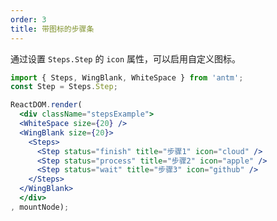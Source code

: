 ```yaml
---
order: 3
title: 带图标的步骤条
---
```


通过设置 `Steps.Step` 的 `icon` 属性，可以启用自定义图标。


````jsx
import { Steps, WingBlank, WhiteSpace } from 'antm';
const Step = Steps.Step;

ReactDOM.render(
  <div className="stepsExample">
  <WhiteSpace size={20} />
  <WingBlank size={20}>
    <Steps>
      <Step status="finish" title="步骤1" icon="cloud" />
      <Step status="process" title="步骤2" icon="apple" />
      <Step status="wait" title="步骤3" icon="github" />
    </Steps>
  </WingBlank>
  </div>
, mountNode);
````
<style>
  .demo-preview-wrapper .demo-preview-scroller * {
    box-sizing: border-box;
  }
</style>
